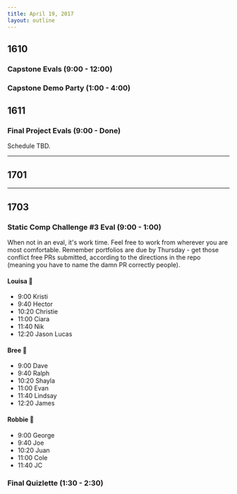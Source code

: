 ```yaml
---
title: April 19, 2017
layout: outline
---
```


## 1610

### Capstone Evals (9:00 - 12:00)

### Capstone Demo Party (1:00 - 4:00)

## 1611

### Final Project Evals (9:00 - Done)
Schedule TBD.  

-----------------------------------------------

## 1701

-----------------------------------------------

## 1703


### Static Comp Challenge #3 Eval  (9:00 - 1:00)
When not in an eval, it's work time. Feel free to work from wherever you are most comfortable. Remember portfolios are due by Thursday - get those conflict free PRs submitted, according to the directions in the repo (meaning you have to name the damn PR correctly people).

#### Louisa :hear_no_evil:

- 9:00 Kristi
- 9:40 Hector
- 10:20 Christie
- 11:00 Ciara
- 11:40 Nik
- 12:20 Jason Lucas

#### Bree :see_no_evil:

- 9:00 Dave
- 9:40 Ralph
- 10:20 Shayla
- 11:00 Evan
- 11:40 Lindsay
- 12:20 James

#### Robbie :speak_no_evil:

- 9:00 George
- 9:40 Joe
- 10:20 Juan
- 11:00 Cole
- 11:40 JC

### Final Quizlette (1:30 - 2:30)

